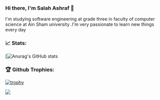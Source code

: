 ### Hi there, I'm Salah Ashraf 👋
<!-- <p>I'm software engineering student at level three .</p> -->
I'm studying software engineering at grade three in faculty of computer science at Ain Sham university .I'm very passionate to learn new things every day

<h3>📈 Stats: </h3>

[![Anurag's GitHub stats](https://github-readme-stats.vercel.app/api?username=salahashraf253&theme=radical&show_icons=true)
<!-- 
[![Top Langs](https://github-readme-stats.vercel.app/api/top-langs/?username=salahashraf253&theme=radical&langs_count=4&hide=xslt)](https://github.com/anuraghazra/github-readme-stats) -->

<h3>🏆 Github Trophies: </h3>

[![trophy](https://github-profile-trophy.vercel.app/?username=salahashraf253&theme=radical)](https://github.com/ryo-ma/github-profile-trophy)

![](https://komarev.com/ghpvc/?username=salahashraf253&color=brightgreen)
